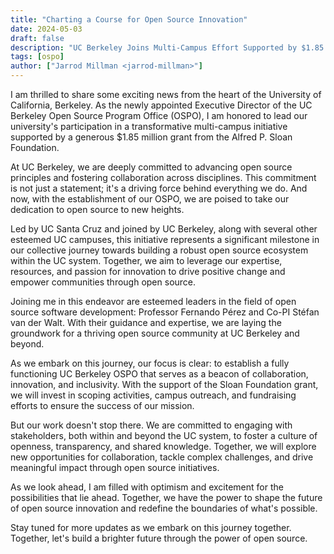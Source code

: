 ```yaml
---
title: "Charting a Course for Open Source Innovation"
date: 2024-05-03
draft: false
description: "UC Berkeley Joins Multi-Campus Effort Supported by $1.85 Million Grant from Alfred P. Sloan Foundation to Advance Open Source Initiatives Across UC System."
tags: [ospo]
author: ["Jarrod Millman <jarrod-millman>"]
---
```


I am thrilled to share some exciting news from the heart of the University of California, Berkeley.
As the newly appointed Executive Director of the UC Berkeley Open Source Program Office (OSPO), I am honored to lead our university's participation in a transformative multi-campus initiative supported by a generous $1.85 million grant from the Alfred P. Sloan Foundation.

At UC Berkeley, we are deeply committed to advancing open source principles and fostering collaboration across disciplines.
This commitment is not just a statement; it's a driving force behind everything we do.
And now, with the establishment of our OSPO, we are poised to take our dedication to open source to new heights.

Led by UC Santa Cruz and joined by UC Berkeley, along with several other esteemed UC campuses, this initiative represents a significant milestone in our collective journey towards building a robust open source ecosystem within the UC system.
Together, we aim to leverage our expertise, resources, and passion for innovation to drive positive change and empower communities through open source.

Joining me in this endeavor are esteemed leaders in the field of open source software development: Professor Fernando Pérez and Co-PI Stéfan van der Walt.
With their guidance and expertise, we are laying the groundwork for a thriving open source community at UC Berkeley and beyond.

As we embark on this journey, our focus is clear: to establish a fully functioning UC Berkeley OSPO that serves as a beacon of collaboration, innovation, and inclusivity.
With the support of the Sloan Foundation grant, we will invest in scoping activities, campus outreach, and fundraising efforts to ensure the success of our mission.

But our work doesn't stop there.
We are committed to engaging with stakeholders, both within and beyond the UC system, to foster a culture of openness, transparency, and shared knowledge.
Together, we will explore new opportunities for collaboration, tackle complex challenges, and drive meaningful impact through open source initiatives.

As we look ahead, I am filled with optimism and excitement for the possibilities that lie ahead.
Together, we have the power to shape the future of open source innovation and redefine the boundaries of what's possible.

Stay tuned for more updates as we embark on this journey together.
Together, let's build a brighter future through the power of open source.
